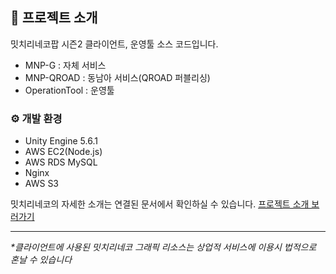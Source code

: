 ## 📱 프로젝트 소개
밋치리네코팝 시즌2 클라이언트, 운영툴 소스 코드입니다. 

- MNP-G : 자체 서비스 
- MNP-QROAD : 동남아 서비스(QROAD 퍼블리싱)
- OperationTool : 운영툴

### ⚙️ 개발 환경
- Unity Engine 5.6.1
- AWS EC2(Node.js)
- AWS RDS MySQL
- Nginx
- AWS S3

밋치리네코의 자세한 소개는 연결된 문서에서 확인하실 수 있습니다.
[프로젝트 소개 보러가기](https://www.notion.so/lessgame/1-2-12503f50dfae4c82930c9a685838d425?pvs=4)
  
 
-----
_*클라이언트에 사용된 밋치리네코 그래픽 리소스는 상업적 서비스에 이용시 법적으로 혼날 수 있습니다_




